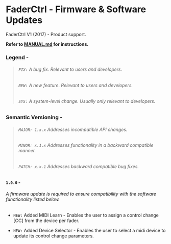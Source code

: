 # FaderCtrl - Firmware & Software Updates

FaderCtrl V1 (2017) - Product support. <p>
<strong> Refer to [MANUAL.md](MANUAL.md) for instructions. </strong>

### Legend - 
> ###### `FIX:` A bug fix.  Relevant to users and developers.
> ###### `NEW:` A new feature. Relevant to users and developers.
> ###### `SYS:` A system-level change.  Usually only relevant to developers.

### Semantic Versioning - 
> ###### `MAJOR: 1.x.x` Addresses incompatible API changes.
> ###### `MINOR: x.1.x` Addresses functionality in a backward compatible manner.
> ###### `PATCH: x.x.1` Addresses backward compatible bug fixes.

#### `1.0.0` - <h6><em>A firmware update is required to ensure compatibility with the software functionality listed below.</em><h6>
- `NEW:` Added MIDI Learn - Enables the user to assign a control change [CC] from the device per fader. <p>
- `NEW:` Added Device Selector - Enables the user to select a midi device to update its control change parameters. <p>
